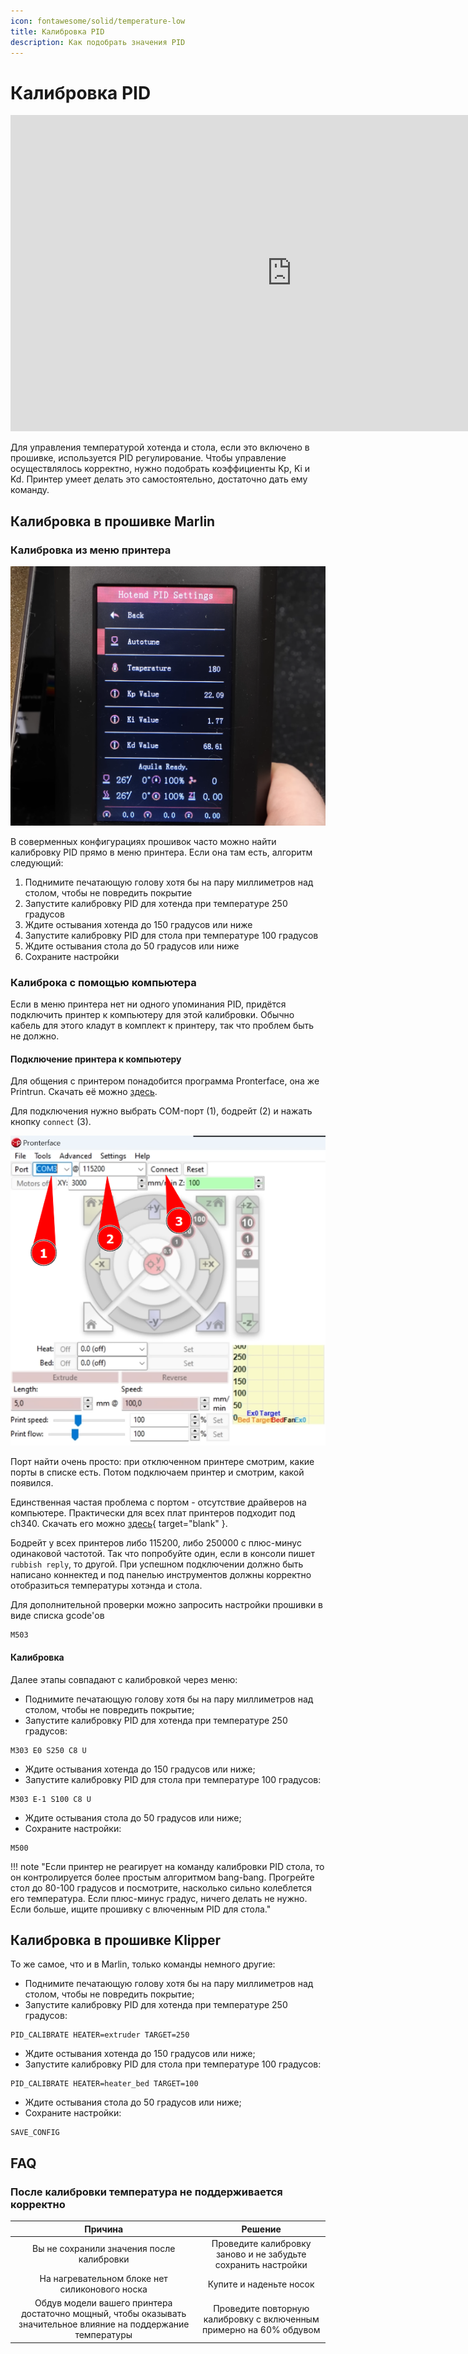 ```yaml
---
icon: fontawesome/solid/temperature-low
title: Калибровка PID
description: Как подобрать значения PID
---
```


# Калибровка PID

<iframe width="900" height="506" src="https://www.youtube.com/embed/doenKnVk0Ec?start=935" title="YouTube video player" frameborder="0" allow="accelerometer; autoplay; clipboard-write; encrypted-media; gyroscope; picture-in-picture; web-share" allowfullscreen></iframe>

Для управления температурой хотенда и стола, если это включено в прошивке, используется PID регулирование. Чтобы управление осуществлялось корректно, нужно подобрать коэффициенты Kp, Ki и Kd. Принтер умеет делать это самостоятельно, достаточно дать ему команду.

## Калибровка в прошивке Marlin

### Калибровка из меню принтера

![](./pics/pid_marlin_screen.png)

В соверменных конфигурациях прошивок часто можно найти калибровку PID прямо в меню принтера. Если она там есть, алгоритм следующий: 

1. Поднимите печатающую голову хотя бы на пару миллиметров над столом, чтобы не повредить покрытие
2. Запустите калибровку PID для хотенда при температуре 250 градусов
3. Ждите остывания хотенда до 150 градусов или ниже
4. Запустите калибровку PID для стола при температуре 100 градусов
5. Ждите остывания стола до 50 градусов или ниже
6. Сохраните настройки

### Калиброка с помощью компьютера

Если в меню принтера нет ни одного упоминания PID, придётся подключить принтер к компьютеру для этой калибровки. Обычно кабель для этого кладут в комплект к принтеру, так что проблем быть не должно.

#### Подключение принтера к компьютеру

Для общения с принтером понадобится программа Pronterface, она же Printrun. Скачать её можно [здесь](https://github.com/kliment/Printrun/releases).

Для подключения нужно выбрать COM-порт (1), бодрейт (2) и нажать кнопку `connect` (3).

![](./pics/pid_printrun_connect.png)

Порт найти очень просто: при отключенном принтере смотрим, какие порты в списке есть. Потом подключаем принтер и смотрим, какой появился.

Единственная частая проблема с портом - отсутствие драйверов на компьютере. Практически для всех плат принтеров подходит под ch340. Скачать его можно [здесь](http://wiki.amperka.ru/articles:driver-ch340){ target="blank" }.

Бодрейт у всех принтеров либо 115200, либо 250000 с плюс-минус одинаковой частотой. Так что попробуйте один, если в консоли пишет `rubbish reply`, то другой. При успешном подключении должно быть написано коннектед и под панелью инструментов должны корректно отобразиться температуры хотэнда и стола.

Для дополнительной проверки можно запросить настройки прошивки в виде списка gcode'ов
``` { .yaml .copy }
M503
```

#### Калибровка

Далее этапы совпадают с калибровкой через меню:

- Поднимите печатающую голову хотя бы на пару миллиметров над столом, чтобы не повредить покрытие;
- Запустите калибровку PID для хотенда при температуре 250 градусов:
``` { .yaml .copy }
M303 E0 S250 C8 U
```
- Ждите остывания хотенда до 150 градусов или ниже;
- Запустите калибровку PID для стола при температуре 100 градусов:
``` { .yaml .copy }
M303 E-1 S100 C8 U
```
- Ждите остывания стола до 50 градусов или ниже;
- Сохраните настройки:
``` { .yaml .copy }
M500
```

!!! note "Если принтер не реагирует на команду калибровки PID стола, то он контролируется более простым алгоритмом bang-bang. Прогрейте стол до 80-100 градусов и посмотрите, насколько сильно колеблется его температура. Если плюс-минус градус, ничего делать не нужно. Если больше, ищите прошивку с влюченным PID для стола."

## Калибровка в прошивке Klipper

То же самое, что и в Marlin, только команды немного другие:

- Поднимите печатающую голову хотя бы на пару миллиметров над столом, чтобы не повредить покрытие;
- Запустите калибровку PID для хотенда при температуре 250 градусов:
``` { .yaml .copy }
PID_CALIBRATE HEATER=extruder TARGET=250
```
- Ждите остывания хотенда до 150 градусов или ниже;
- Запустите калибровку PID для стола при температуре 100 градусов:
``` { .yaml .copy }
PID_CALIBRATE HEATER=heater_bed TARGET=100
```
- Ждите остывания стола до 50 градусов или ниже;
- Сохраните настройки:
``` { .yaml .copy }
SAVE_CONFIG
```
## FAQ

### После калибровки температура не поддерживается корректно

| Причина | Решение |
|:--------:|:-------:|
| Вы не сохранили значения после калибровки | Проведите калибровку заново и не забудьте сохранить настройки |
| На нагревательном блоке нет силиконового носка | Купите и наденьте носок |
| Обдув модели вашего принтера достаточно мощный, чтобы оказывать значительное влияние на поддержание температуры | Проведите повторную калибровку с включенным примерно на 60% обдувом |
